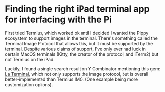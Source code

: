 # Finding the right iPad terminal app for interfacing with the Pi

First tried Termius, which worked ok until I decided I wanted the Pippy ecosystem to support images in the terminal. There's something called the Terminal Image Protocol that allows this, but it must be supported by the terminal. Despite various claims of support, I've only ever had luck in certain MacOS terminals (Kitty, the creator of the protocol, and iTerm2) but not Termius on the iPad.

Luckily, I found a single search result on Y Combinator mentioning this gem: [La Terminal](https://apps.apple.com/us/app/la-terminal-ssh-client/id1629902861), which not only supports the image protocol, but is overall better-implemented than Termius IMO. (One example being more customization options).
